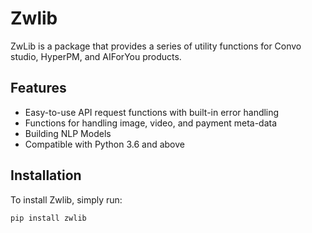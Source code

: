# Zwlib
ZwLib is a package that provides a series of utility functions for Convo studio, HyperPM, and AIForYou products.

## Features
- Easy-to-use API request functions with built-in error handling
- Functions for handling image, video, and payment meta-data
- Building NLP Models
- Compatible with Python 3.6 and above

## Installation
To install Zwlib, simply run:

```bash
pip install zwlib
